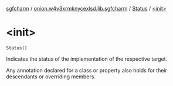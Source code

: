 [sgfcharm](../../index.md) / [onion.w4v3xrmknycexlsd.lib.sgfcharm](../index.md) / [Status](index.md) / [&lt;init&gt;](./-init-.md)

# &lt;init&gt;

`Status()`

Indicates the status of the implementation of the respective target.

Any annotation declared for a class or property also holds for their descendants or overriding members.

